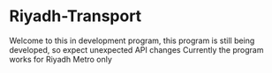 
# Riyadh-Transport
Welcome to this in development program, this program is still being developed, so expect unexpected API changes
Currently the program works for Riyadh Metro only
